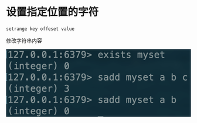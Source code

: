 # 设置指定位置的字符

```text
setrange key offeset value
```

修改字符串内容

![](../../.gitbook/assets/image%20%2899%29.png)

